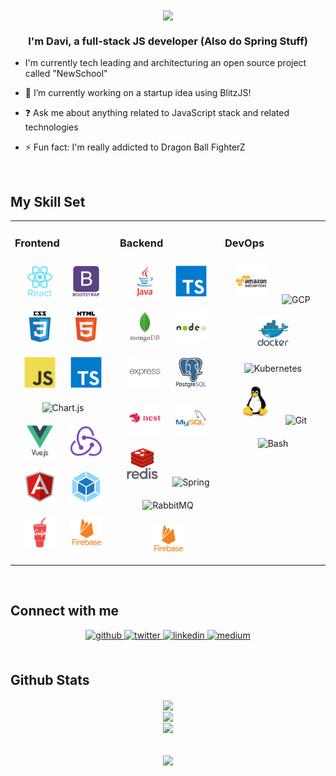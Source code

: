 <div align="center">
<img src="https://rishavanand.github.io/static/images/greetings.gif" align="center" height="undefined" width="600" />
</div>  
  

### <div align="center">I'm Davi, a full-stack JS developer (Also do Spring Stuff)</div>  
  

- I'm currently tech leading and architecturing an open source project called "NewSchool"  
  

- 🌱 I’m currently working on a startup idea using BlitzJS!
  

- ❓ Ask me about anything related to JavaScript stack and related technologies  
  

- ⚡ Fun fact: I'm really addicted to Dragon Ball FighterZ
  

<br/>  


## My Skill Set  
<table><tr><td valign="top" width="33%">

### Frontend  
<div align="center">  
<img style="margin: 10px" src="https://github.com/devicons/devicon/blob/master/icons/react/react-original-wordmark.svg" alt="React" height="50" />  
<img style="margin: 10px" src="https://github.com/devicons/devicon/blob/master/icons/bootstrap/bootstrap-plain-wordmark.svg" alt="Bootstrap" height="50" />  
<img style="margin: 10px" src="https://github.com/devicons/devicon/blob/master/icons/css3/css3-original-wordmark.svg" alt="CSS3" height="50" />  
<img style="margin: 10px" src="https://github.com/devicons/devicon/blob/master/icons/html5/html5-original-wordmark.svg" alt="HTML5" height="50" />  
<img style="margin: 10px" src="https://github.com/devicons/devicon/blob/master/icons/javascript/javascript-original.svg" alt="JavaScript" height="50" />  
<img style="margin: 10px" src="https://github.com/devicons/devicon/blob/master/icons/typescript/typescript-original.svg" alt="TypeScript" height="50" />  
<img style="margin: 10px" src="https://www.chartjs.org/media/logo-title.svg" alt="Chart.js" height="50" />  
<img style="margin: 10px" src="https://github.com/devicons/devicon/blob/master/icons/vuejs/vuejs-original-wordmark.svg" alt="Vue.js" height="50" />  
<img style="margin: 10px" src="https://github.com/devicons/devicon/blob/master/icons/redux/redux-original.svg" alt="Redux" height="50" />  
<img style="margin: 10px" src="https://github.com/devicons/devicon/blob/master/icons/angularjs/angularjs-original.svg" alt="AngularJS" height="50" />  
<img style="margin: 10px" src="https://github.com/devicons/devicon/blob/master/icons/webpack/webpack-original.svg" alt="Webpack" height="50" />  
<img style="margin: 10px" src="https://github.com/devicons/devicon/blob/master/icons/gulp/gulp-plain.svg" alt="gulp.js" height="50" />
<img style="margin: 10px" src="https://github.com/devicons/devicon/blob/master/icons/firebase/firebase-plain-wordmark.svg" alt="Firebase" height="50" />
</div></td><td valign="top" width="33%">

### Backend  
<div align="center">  
<img style="margin: 10px" src="https://github.com/devicons/devicon/blob/master/icons/java/java-original-wordmark.svg" alt="Java" height="50" />  
<img style="margin: 10px" src="https://github.com/devicons/devicon/blob/master/icons/typescript/typescript-original.svg" alt="TypeScript" height="50" />
<img style="margin: 10px" src="https://github.com/devicons/devicon/blob/master/icons/mongodb/mongodb-original-wordmark.svg" alt="MongoDB" height="50" />  
<img style="margin: 10px" src="https://github.com/devicons/devicon/blob/master/icons/nodejs/nodejs-original-wordmark.svg" alt="Node.js" height="50" />  
<img style="margin: 10px" src="https://github.com/devicons/devicon/blob/master/icons/express/express-original-wordmark.svg" alt="Express.js" height="50" />  
<img style="margin: 10px" src="https://github.com/devicons/devicon/blob/master/icons/postgresql/postgresql-original-wordmark.svg" alt="PostgreSQL" height="50" /> <img style="margin: 10px" src="https://github.com/devicons/devicon/blob/master/icons/nestjs/nestjs-plain-wordmark.svg" alt="NestJS" height="50" /> 
<img style="margin: 10px" src="https://github.com/devicons/devicon/blob/master/icons/mysql/mysql-original-wordmark.svg" alt="MySQL" height="50" />  
<img style="margin: 10px" src="https://github.com/devicons/devicon/blob/master/icons/redis/redis-original-wordmark.svg" alt="Redis" height="50" />  
<img style="margin: 10px" src="https://www.vectorlogo.zone/logos/springio/springio-icon.svg" alt="Spring" height="50" />  
<img style="margin: 10px" src="https://www.vectorlogo.zone/logos/rabbitmq/rabbitmq-icon.svg" alt="RabbitMQ" height="50" />
<img style="margin: 10px" src="https://github.com/devicons/devicon/blob/master/icons/firebase/firebase-plain-wordmark.svg" alt="Firebase" height="50" />
</div></td><td valign="top" width="33%">

### DevOps  
<div align="center">  
<img style="margin: 10px" src="https://github.com/devicons/devicon/blob/master/icons/amazonwebservices/amazonwebservices-original-wordmark.svg" alt="AWS" height="50" />  
<img style="margin: 10px" src="https://www.vectorlogo.zone/logos/google_cloud/google_cloud-icon.svg" alt="GCP" height="50" />
<img style="margin: 10px" src="https://github.com/devicons/devicon/blob/master/icons/docker/docker-original-wordmark.svg" alt="Docker" height="50" />
<img style="margin: 10px" src="https://www.vectorlogo.zone/logos/kubernetes/kubernetes-icon.svg" alt="Kubernetes" height="50" />  
<img style="margin: 10px" src="https://github.com/devicons/devicon/blob/master/icons/linux/linux-original.svg" alt="Linux" height="50" />  
<img style="margin: 10px" src="https://www.vectorlogo.zone/logos/git-scm/git-scm-icon.svg" alt="Git" height="50" />  
<img style="margin: 10px" src="https://www.vectorlogo.zone/logos/gnu_bash/gnu_bash-icon.svg" alt="Bash" height="50" />  
</div></td></tr></table>  

<br/>  


## Connect with me  
<div align="center">
<a href="https://github.com/DavideCarvalho" target="_blank">
<img src=https://img.shields.io/badge/github-%2324292e.svg?&style=for-the-badge&logo=github&logoColor=white alt=github style="margin-bottom: 5px;" />
</a>
<a href="https://twitter.com/davi_decarvalho" target="_blank">
<img src=https://img.shields.io/badge/twitter-%2300acee.svg?&style=for-the-badge&logo=twitter&logoColor=white alt=twitter style="margin-bottom: 5px;" />
</a>
<a href="https://linkedin.com/in/davicarvalho96" target="_blank">
<img src=https://img.shields.io/badge/linkedin-%231E77B5.svg?&style=for-the-badge&logo=linkedin&logoColor=white alt=linkedin style="margin-bottom: 5px;" />
</a>
<a href="https://medium.com/@dudousxd" target="_blank">
<img src=https://img.shields.io/badge/medium-%23292929.svg?&style=for-the-badge&logo=medium&logoColor=white alt=medium style="margin-bottom: 5px;" />
</a>  
</div>  
  

<br/>  


## Github Stats  
<div align="center"><img src="https://github-readme-stats.vercel.app/api?username=DavideCarvalho&show_icons=true&count_private=true" align="center" /></div>  

<div align="center"><img src="https://github-readme-stats.vercel.app/api/top-langs/?username=DavideCarvalho" align="center" /></div>

<div align="center"><img src="https://github-profile-trophy.vercel.app/?username=DavideCarvalho&margin-w=15&no-bg=true&no-frame=true" align="center" /></div>

<br/>
  

<br/>  

<div align="center">
<img src="https://komarev.com/ghpvc/?username=DavideCarvalho&&style=flat-square" align="center" />
</div>  

<br />
